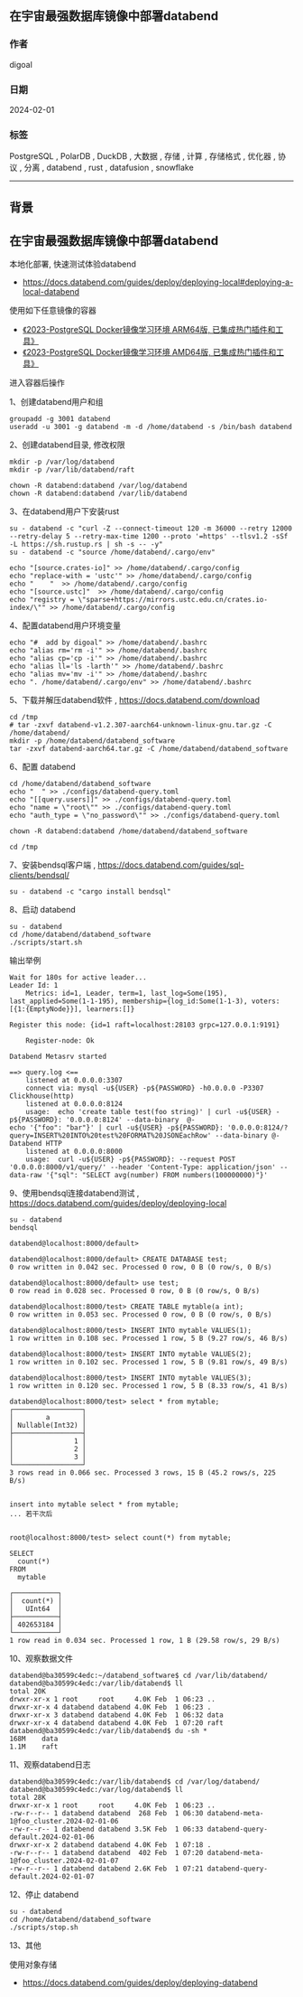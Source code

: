 ## 在宇宙最强数据库镜像中部署databend      
                                              
### 作者                                              
digoal                                              
                                              
### 日期                                              
2024-02-01                                              
                                              
### 标签                                              
PostgreSQL , PolarDB , DuckDB , 大数据 , 存储 , 计算 , 存储格式 , 优化器 , 协议 , 分离 , databend , rust , datafusion , snowflake                                
                                              
----                                              
                                              
## 背景      
## 在宇宙最强数据库镜像中部署databend  
  
本地化部署, 快速测试体验databend  
- https://docs.databend.com/guides/deploy/deploying-local#deploying-a-local-databend  
  
  
使用如下任意镜像的容器  
- [《2023-PostgreSQL Docker镜像学习环境 ARM64版, 已集成热门插件和工具》](../202308/20230814_02.md)       
- [《2023-PostgreSQL Docker镜像学习环境 AMD64版, 已集成热门插件和工具》](../202307/20230710_03.md)       
  
进入容器后操作    
  
1、创建databend用户和组  
```  
groupadd -g 3001 databend    
useradd -u 3001 -g databend -m -d /home/databend -s /bin/bash databend   
```  
  
2、创建databend目录, 修改权限  
```  
mkdir -p /var/log/databend  
mkdir -p /var/lib/databend/raft  
  
chown -R databend:databend /var/log/databend  
chown -R databend:databend /var/lib/databend  
```  
  
3、在databend用户下安装rust    
```  
su - databend -c "curl -Z --connect-timeout 120 -m 36000 --retry 12000 --retry-delay 5 --retry-max-time 1200 --proto '=https' --tlsv1.2 -sSf -L https://sh.rustup.rs | sh -s -- -y"    
su - databend -c "source /home/databend/.cargo/env"   
  
echo "[source.crates-io]" >> /home/databend/.cargo/config  
echo "replace-with = 'ustc'" >> /home/databend/.cargo/config            
echo "    "  >> /home/databend/.cargo/config  
echo "[source.ustc]"  >> /home/databend/.cargo/config            
echo "registry = \"sparse+https://mirrors.ustc.edu.cn/crates.io-index/\"" >> /home/databend/.cargo/config  
```  
  
4、配置databend用户环境变量  
```  
echo "#  add by digoal" >> /home/databend/.bashrc      
echo "alias rm='rm -i'" >> /home/databend/.bashrc      
echo "alias cp='cp -i'" >> /home/databend/.bashrc      
echo "alias ll='ls -larth'" >> /home/databend/.bashrc      
echo "alias mv='mv -i'" >> /home/databend/.bashrc      
echo ". /home/databend/.cargo/env" >> /home/databend/.bashrc    
```  
  
5、下载并解压databend软件 ,  https://docs.databend.com/download   
```  
cd /tmp   
# tar -zxvf databend-v1.2.307-aarch64-unknown-linux-gnu.tar.gz -C /home/databend/    
mkdir -p /home/databend/databend_software    
tar -zxvf databend-aarch64.tar.gz -C /home/databend/databend_software    
```  
  
6、配置 databend   
```  
cd /home/databend/databend_software   
echo "  " >> ./configs/databend-query.toml  
echo "[[query.users]]" >> ./configs/databend-query.toml  
echo "name = \"root\"" >> ./configs/databend-query.toml  
echo "auth_type = \"no_password\"" >> ./configs/databend-query.toml  
  
chown -R databend:databend /home/databend/databend_software  
  
cd /tmp  
```  
  
7、安装bendsql客户端 , https://docs.databend.com/guides/sql-clients/bendsql/  
```  
su - databend -c "cargo install bendsql"  
```  
  
8、启动 databend   
```  
su - databend  
cd /home/databend/databend_software   
./scripts/start.sh  
```  
  
输出举例  
```  
Wait for 180s for active leader...  
Leader Id: 1  
    Metrics: id=1, Leader, term=1, last_log=Some(195), last_applied=Some(1-1-195), membership={log_id:Some(1-1-3), voters:[{1:{EmptyNode}}], learners:[]}  
  
Register this node: {id=1 raft=localhost:28103 grpc=127.0.0.1:9191}  
  
    Register-node: Ok  
  
Databend Metasrv started  
  
==> query.log <==  
    listened at 0.0.0.0:3307  
    connect via: mysql -u${USER} -p${PASSWORD} -h0.0.0.0 -P3307  
Clickhouse(http)  
    listened at 0.0.0.0:8124  
    usage:  echo 'create table test(foo string)' | curl -u${USER} -p${PASSWORD}: '0.0.0.0:8124' --data-binary  @-  
echo '{"foo": "bar"}' | curl -u${USER} -p${PASSWORD}: '0.0.0.0:8124/?query=INSERT%20INTO%20test%20FORMAT%20JSONEachRow' --data-binary @-  
Databend HTTP  
    listened at 0.0.0.0:8000  
    usage:  curl -u${USER} -p${PASSWORD}: --request POST '0.0.0.0:8000/v1/query/' --header 'Content-Type: application/json' --data-raw '{"sql": "SELECT avg(number) FROM numbers(100000000)"}'  
```  
  
  
9、使用bendsql连接databend测试 , https://docs.databend.com/guides/deploy/deploying-local    
```  
su - databend  
bendsql   
```  
  
```  
databend@localhost:8000/default>  
  
databend@localhost:8000/default> CREATE DATABASE test;  
0 row written in 0.042 sec. Processed 0 row, 0 B (0 row/s, 0 B/s)  
  
databend@localhost:8000/default> use test;  
0 row read in 0.028 sec. Processed 0 row, 0 B (0 row/s, 0 B/s)  
  
databend@localhost:8000/test> CREATE TABLE mytable(a int);  
0 row written in 0.053 sec. Processed 0 row, 0 B (0 row/s, 0 B/s)  
  
databend@localhost:8000/test> INSERT INTO mytable VALUES(1);  
1 row written in 0.108 sec. Processed 1 row, 5 B (9.27 row/s, 46 B/s)  
  
databend@localhost:8000/test> INSERT INTO mytable VALUES(2);  
1 row written in 0.102 sec. Processed 1 row, 5 B (9.81 row/s, 49 B/s)  
  
databend@localhost:8000/test> INSERT INTO mytable VALUES(3);  
1 row written in 0.120 sec. Processed 1 row, 5 B (8.33 row/s, 41 B/s)  
  
databend@localhost:8000/test> select * from mytable;   
┌─────────────────┐  
│        a        │  
│ Nullable(Int32) │  
├─────────────────┤  
│               1 │  
│               2 │  
│               3 │  
└─────────────────┘  
3 rows read in 0.066 sec. Processed 3 rows, 15 B (45.2 rows/s, 225 B/s)  
  
  
insert into mytable select * from mytable;  
... 若干次后  
  
  
root@localhost:8000/test> select count(*) from mytable;  
  
SELECT  
  count(*)  
FROM  
  mytable  
  
┌───────────┐  
│  count(*) │  
│   UInt64  │  
├───────────┤  
│ 402653184 │  
└───────────┘  
1 row read in 0.034 sec. Processed 1 row, 1 B (29.58 row/s, 29 B/s)  
```  
  
10、观察数据文件   
```  
databend@ba30599c4edc:~/databend_software$ cd /var/lib/databend/  
databend@ba30599c4edc:/var/lib/databend$ ll  
total 20K  
drwxr-xr-x 1 root     root     4.0K Feb  1 06:23 ..  
drwxr-xr-x 4 databend databend 4.0K Feb  1 06:23 .  
drwxr-xr-x 3 databend databend 4.0K Feb  1 06:32 data  
drwxr-xr-x 4 databend databend 4.0K Feb  1 07:20 raft  
databend@ba30599c4edc:/var/lib/databend$ du -sh *  
168M	data  
1.1M	raft  
```  
  
11、观察databend日志  
```  
databend@ba30599c4edc:/var/lib/databend$ cd /var/log/databend/  
databend@ba30599c4edc:/var/log/databend$ ll  
total 28K  
drwxr-xr-x 1 root     root     4.0K Feb  1 06:23 ..  
-rw-r--r-- 1 databend databend  268 Feb  1 06:30 databend-meta-1@foo_cluster.2024-02-01-06  
-rw-r--r-- 1 databend databend 3.5K Feb  1 06:33 databend-query-default.2024-02-01-06  
drwxr-xr-x 2 databend databend 4.0K Feb  1 07:18 .  
-rw-r--r-- 1 databend databend  402 Feb  1 07:20 databend-meta-1@foo_cluster.2024-02-01-07  
-rw-r--r-- 1 databend databend 2.6K Feb  1 07:21 databend-query-default.2024-02-01-07  
```  
  
  
12、停止 databend   
```  
su - databend  
cd /home/databend/databend_software   
./scripts/stop.sh  
```  
  
  
13、其他  
  
使用对象存储    
- https://docs.databend.com/guides/deploy/deploying-databend  
  
  
